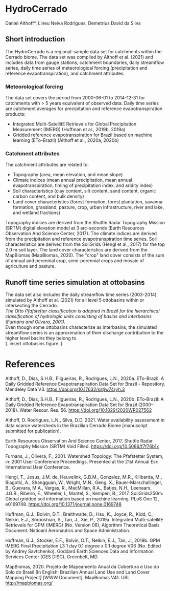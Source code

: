 # HydroCerrado
Daniel Althoff*, Lineu Neiva Rodrigues, Demetrius David da Silva

## Short introduction
The HydroCerrado is a regional-sample data set for catchments within the Cerrado biome.
The data set was compiled by Althoff et al. (2021) and includes data from gauge stations, catchment boundaries, daily streamflow series, daily time series of meteorological forcing (precipitation and reference evapotranspiration), and catchment attributes.

### Meteorological forcing
The data set covers the period from 2000-06-01 to 2014-12-31 for catchments with > 5 years equivalent of observed data.
Daily time series are catchment averages for precipitation and reference evapotranspiration products:
- Integrated Multi-SatellitE Retrievals for Global Precipitation Measurement (IMERG) (Huffman et al., 2019b, 2019a)
- Gridded reference evapotranspiration for Brazil based on machine learning (ETo-Brazil) (Althoff et al., 2020a, 2020b)

### Catchment attributes
The catchment attributes are related to:
- Topography (area, mean elevation, and mean slope)
- Climate indices (mean annual precipitation, mean annual evapotranspiration, timing of precipitation index, and aridity index)
- Soil characteristics (clay content, silt content, sand content, organic carbon content, and bulk density)
- Land cover characteristics (forest formation, forest plantation, savanna formation, grassland, pasture, crop, urban infrastructure, river and lake, and wetland fractions)

Topography indices are derived from the Shuttle Radar Topography Mission (SRTM) digital elevation model at 3 arc-seconds (Earth Resources Observation And Science Center, 2017). The climate indices are derived from the precipitation and reference evapotranspiration time series. Soil characteristics are derived from the SoilGrids (Hengl et al., 2017) for the top 2.0 m soil layer. The land cover characteristics are derived from the MapBiomas (MapBiomas, 2020). The "crop" land cover consists of the sum of annual and perennial crop, semi-perennial crops and mosaic of agriculture and pasture.

## Runoff time series simulation at ottobasins
The data set also includes the daily streamflow time series (2003-2014) simulated by Althoff et al. (2021) for all level 5 ottobasins within or intersecting the Cerrado.\
*The Otto Pfafstetter classification is adopted in Brazil for the hierarchical classification of hydrologic units consisting of basins and interbasins (Furnans and Olivera, 2001).*\
Even though some ottobasins characterize as interbasins, the simulated streamflow series is an approximation of their discharge contribution to the higher level basins they belong to.\
(..insert ottobasins figure..)

# References
Althoff, D., Dias, S.H.B., Filgueiras, R., Rodrigues, L.N., 2020a. ETo-Brazil: A Daily Gridded Reference Evapotranspiration Data Set for Brazil - Repository. Mendeley Data V3. https://doi.org/10.17632/sstjw74ryh.3

Althoff, D., Dias, S.H.B., Filgueiras, R., Rodrigues, L.N., 2020b. ETo‐Brazil: A Daily Gridded Reference Evapotranspiration Data Set for Brazil (2000–2018). Water Resour. Res. 56. https://doi.org/10.1029/2020WR027562

Althoff, D. Rodrigues, L.N., Silva, D.D. 2021. Water availability assessment in data scarce watersheds in the Brazilian Cerrado Biome [manuscript submitted for publication].

Earth Resources Observation And Science Center, 2017. Shuttle Radar Topography Mission (SRTM) Void Filled. https://doi.org/10.5066/f7f76b1x

Furnans, J., Olivera, F., 2001. Watershed Topology: The Pfafstetter System, in: 2001 User Conference Proceedings. Presented at the 21st Annual Esri International User Conference.

Hengl, T., Jesus, J.M. de, Heuvelink, G.B.M., Gonzalez, M.R., Kilibarda, M., Blagotić, A., Shangguan, W., Wright, M.N., Geng, X., Bauer-Marschallinger, B., Guevara, M.A., Vargas, R., MacMillan, R.A., Batjes, N.H., Leenaars, J.G.B., Ribeiro, E., Wheeler, I., Mantel, S., Kempen, B., 2017. SoilGrids250m: Global gridded soil information based on machine learning. PLoS One 12, e0169748. https://doi.org/10.1371/journal.pone.0169748

Huffman, G.J., Bolvin, D.T., Braithwaite, D., Hsu, K., Joyce, R., Kidd, C., Nelkin, E.J., Sorooshian, S., Tan, J., Xie, P., 2019a. Integrated Multi-satellitE Retrievals for GPM (IMERG) (No. Version 06), Algorithm Theoretical Basis Document. Natioanl Aeronautics and Space Administration.

Huffman, G.J., Stocker, E.F., Bolvin, D.T., Nelkin, E.J., Tan, J., 2019b. GPM IMERG Final Precipitation L3 1 day 0.1 degree x 0.1 degree V06 (No. Edited by Andrey Savtchenko). Goddard Earth Sciences Data and Information Services Center (GES DISC), Greenbelt, MD.

MapBiomas, 2020. Projeto de Mapeamento Anual da Cobertura e Uso do Solo do Brasil [In English: Brazilian Annual Land Use and Land Cover Mapping Project] [WWW Document]. MapBiomas V41. URL http://mapbiomas.org/


